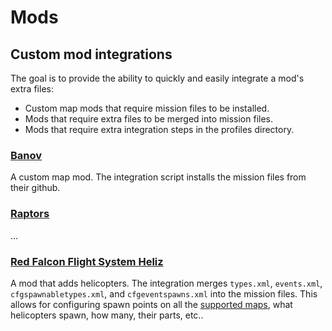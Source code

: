 # Mods

## Custom mod integrations

The goal is to provide the ability to quickly and easily integrate a mod's extra files:

* Custom map mods that require mission files to be installed.
* Mods that require extra files to be merged into mission files.
* Mods that require extra integration steps in the profiles directory.

### [Banov](https://steamcommunity.com/sharedfiles/filedetails/?id=2415195639)

A custom map mod. The integration script installs the mission files from their github.

### [Raptors](https://steamcommunity.com/sharedfiles/filedetails/?id=2684950452)

...

### [Red Falcon Flight System Heliz](https://steamcommunity.com/sharedfiles/filedetails/?id=2692979668)

A mod that adds helicopters. The integration merges `types.xml`, `events.xml`, `cfgspawnabletypes.xml`, and `cfgeventspawns.xml` into the mission files. This allows for configuring spawn points on all the [supported maps](https://github.com/RedFalconKen/RedFalconFlightSystem-Heliz/tree/main/Config%20Files/Event%20Spawn%20Config), what helicopters spawn, how many, their parts, etc..
